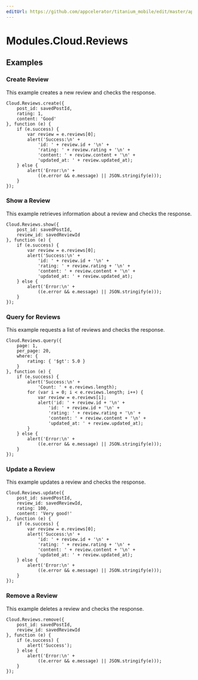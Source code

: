 ```yaml
---
editUrl: https://github.com/appcelerator/titanium_mobile/edit/master/apidoc/Modules/Cloud/Reviews/Reviews.yml
---
```

# Modules.Cloud.Reviews

<TypeHeader/>

## Examples

### Create Review

This example creates a new review and checks the response.

    Cloud.Reviews.create({
        post_id: savedPostId,
        rating: 1,
        content: 'Good'
    }, function (e) {
        if (e.success) {
            var review = e.reviews[0];
            alert('Success:\n' +
                'id: ' + review.id + '\n' +
                'rating: ' + review.rating + '\n' +
                'content: ' + review.content + '\n' +
                'updated_at: ' + review.updated_at);
        } else {
            alert('Error:\n' +
                ((e.error && e.message) || JSON.stringify(e)));
        }
    });

### Show a Review

This example retrieves information about a review and checks the response.

    Cloud.Reviews.show({
        post_id: savedPostId,
        review_id: savedReviewId
    }, function (e) {
        if (e.success) {
            var review = e.reviews[0];
            alert('Success:\n' +
                'id: ' + review.id + '\n' +
                'rating: ' + review.rating + '\n' +
                'content: ' + review.content + '\n' +
                'updated_at: ' + review.updated_at);
        } else {
            alert('Error:\n' +
                ((e.error && e.message) || JSON.stringify(e)));
        }
    });

### Query for Reviews

This example requests a list of reviews and checks the response.

    Cloud.Reviews.query({
        page: 1,
        per_page: 20,
        where: {
            rating: { '$gt': 5.0 }
        }
    }, function (e) {
        if (e.success) {
            alert('Success:\n' +
                'Count: ' + e.reviews.length);
            for (var i = 0; i < e.reviews.length; i++) {
                var review = e.reviews[i];
                alert('id: ' + review.id + '\n' +
                    'id: ' + review.id + '\n' +
                    'rating: ' + review.rating + '\n' +
                    'content: ' + review.content + '\n' +
                    'updated_at: ' + review.updated_at);
            }
        } else {
            alert('Error:\n' +
                ((e.error && e.message) || JSON.stringify(e)));
        }
    });

### Update a Review

This example updates a review and checks the response.

    Cloud.Reviews.update({
        post_id: savedPostId,
        review_id: savedReviewId,
        rating: 100,
        content: 'Very good!'
    }, function (e) {
        if (e.success) {
            var review = e.reviews[0];
            alert('Success:\n' +
                'id: ' + review.id + '\n' +
                'rating: ' + review.rating + '\n' +
                'content: ' + review.content + '\n' +
                'updated_at: ' + review.updated_at);
        } else {
            alert('Error:\n' +
                ((e.error && e.message) || JSON.stringify(e)));
        }
    });

### Remove a Review

This example deletes a review and checks the response.

    Cloud.Reviews.remove({
        post_id: savedPostId,
        review_id: savedReviewId
    }, function (e) {
        if (e.success) {
            alert('Success');
        } else {
            alert('Error:\n' +
                ((e.error && e.message) || JSON.stringify(e)));
        }
    });

<ApiDocs/>
